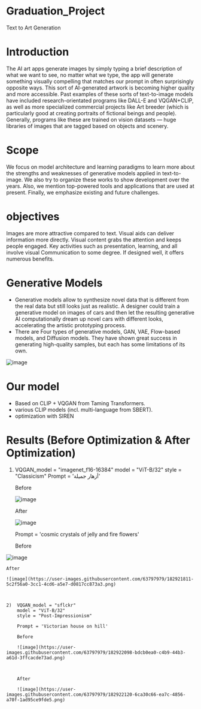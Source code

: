 # Graduation_Project
Text to Art Generation

# Introduction
The AI art apps generate images by simply typing a brief description of what we want to see, no matter what we type, the app will generate something visually compelling that matches our prompt in often surprisingly opposite ways. This sort of AI-generated artwork is becoming higher quality and more accessible. Past examples of these sorts of text-to-image models have included research-orientated programs like DALL-E and VQGAN+CLIP, as well as more specialized commercial projects like Art breeder (which is particularly good at creating portraits of fictional beings and people). Generally, programs like these are trained on vision datasets — huge libraries of images that are tagged based on objects and scenery.

# Scope
We focus on model architecture and learning paradigms to learn more about the strengths and weaknesses of generative models applied in text-to-image. We also try to organize these works to show development over the years. Also, we mention top-powered tools and applications that are used at present. Finally, we emphasize existing and future challenges. 

# objectives
Images are more attractive compared to text. Visual aids can deliver information more directly. Visual content grabs the attention and keeps people engaged. Key activities such as presentation, learning, and all involve visual Communication to some degree. If designed well, it offers numerous benefits.

# Generative Models
* Generative models allow to synthesize novel data that is different from the real data but still looks just as realistic. A designer could train a generative model on images of cars and then let the resulting generative AI computationally dream up novel cars with different looks, accelerating the artistic prototyping process.
* There are Four types of generative models, GAN, VAE, Flow-based models, and Diffusion models. They have shown great success in generating high-quality samples, but each has some limitations of its own.

![image](https://user-images.githubusercontent.com/63797979/182920524-381d8414-a61d-48d6-8378-3e10721ac879.png)

# Our model
* Based on CLIP + VQGAN from Taming Transformers.
* various CLIP models (incl. multi-language from SBERT).
* optimization with SIREN

# Results (Before Optimization & After Optimization)

1)	VQGAN_model = "imagenet_f16-16384" 
    model = "ViT-B/32"
    style = "Classicism"
    Prompt = 'أزهار جميلة'
   
    Before
    
    ![image](https://user-images.githubusercontent.com/63797979/182921602-2d025877-7958-495c-9168-824171be54bc.png)
    
    After
    
    ![image](https://user-images.githubusercontent.com/63797979/182921663-bf9a6ffb-9392-4d8c-a46f-4e9840e67b9c.png)


    Prompt = 'cosmic crystals of jelly and fire flowers'
    
    Before
    
   ![image](https://user-images.githubusercontent.com/63797979/182921793-d94a9fb4-3954-4610-ba80-b526f6f1d754.png)
    
    
    After
    
    ![image](https://user-images.githubusercontent.com/63797979/182921811-5c2f56a0-3cc1-4cd6-a5e7-d0817cc873a3.png)
    
    
    
    2)	VQGAN_model = "sflckr"
        model = "ViT-B/32"
        style = "Post-Impressionism"
        
        Prompt = 'Victorian house on hill'
        
        Before 
        
        ![image](https://user-images.githubusercontent.com/63797979/182922098-bdcb0ea0-c4b9-44b3-a61d-3ffcacde73ad.png)

        
        
        After
        
        ![image](https://user-images.githubusercontent.com/63797979/182922120-6ca30c66-ea7c-4856-a70f-1ad95ce9fde5.png)




